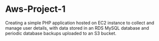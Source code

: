 # Aws-Project-1
Creating a simple PHP application hosted on EC2 instance to collect and manage user details, with data stored in an RDS MySQL database and periodic database backups uploaded to an S3 bucket.
